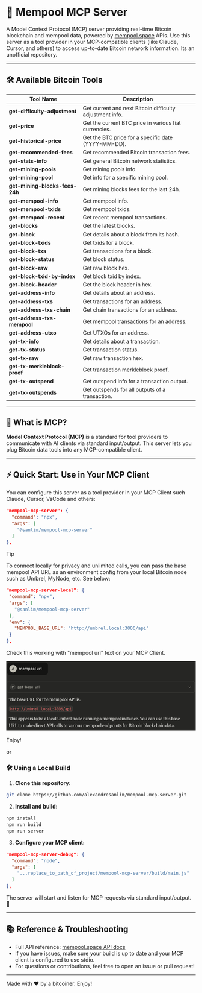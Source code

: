 # 🚀 Mempool MCP Server

A Model Context Protocol (MCP) server providing real-time Bitcoin blockchain and mempool data, powered by [mempool.space](https://mempool.space/) APIs. Use this server as a tool provider in your MCP-compatible clients (like Claude, Cursor, and others) to access up-to-date Bitcoin network information. Its an unofficial repository.

---

## 🛠️ Available Bitcoin Tools

| Tool Name | Description |
|-----------|-------------|
| **get-difficulty-adjustment** | Get current and next Bitcoin difficulty adjustment info. |
| **get-price** | Get the current BTC price in various fiat currencies. |
| **get-historical-price** | Get the BTC price for a specific date (YYYY-MM-DD). |
| **get-recommended-fees** | Get recommended Bitcoin transaction fees. |
| **get-stats-info** | Get general Bitcoin network statistics. |
| **get-mining-pools** | Get mining pools info. |
| **get-mining-pool** | Get info for a specific mining pool. |
| **get-mining-blocks-fees-24h** | Get mining blocks fees for the last 24h. |
| **get-mempool-info** | Get mempool info. |
| **get-mempool-txids** | Get mempool txids. |
| **get-mempool-recent** | Get recent mempool transactions. |
| **get-blocks** | Get the latest blocks. |
| **get-block** | Get details about a block from its hash. |
| **get-block-txids** | Get txids for a block. |
| **get-block-txs** | Get transactions for a block. |
| **get-block-status** | Get block status. |
| **get-block-raw** | Get raw block hex. |
| **get-block-txid-by-index** | Get block txid by index. |
| **get-block-header** | Get the block header in hex. |
| **get-address-info** | Get details about an address. |
| **get-address-txs** | Get transactions for an address. |
| **get-address-txs-chain** | Get chain transactions for an address. |
| **get-address-txs-mempool** | Get mempool transactions for an address. |
| **get-address-utxo** | Get UTXOs for an address. |
| **get-tx-info** | Get details about a transaction. |
| **get-tx-status** | Get transaction status. |
| **get-tx-raw** | Get raw transaction hex. |
| **get-tx-merkleblock-proof** | Get transaction merkleblock proof. |
| **get-tx-outspend** | Get outspend info for a transaction output. |
| **get-tx-outspends** | Get outspends for all outputs of a transaction. |

---

## 🤖 What is MCP?

**Model Context Protocol (MCP)** is a standard for tool providers to communicate with AI clients via standard input/output. This server lets you plug Bitcoin data tools into any MCP-compatible client.

---

## ⚡ Quick Start: Use in Your MCP Client

You can configure this server as a tool provider in your MCP Client such Claude, Cursor, VsCode and others:

```json
"mempool-mcp-server": {
  "command": "npx",
  "args": [
    "@sanlim/mempool-mcp-server"
  ]
},
```

> [!TIP]
> To connect locally for privacy and unlimited calls, you can pass the base mempool API URL as an environment config from your local Bitcoin node such as Umbrel, MyNode, etc. See below:
> ```json
>"mempool-mcp-server-local": {
>  "command": "npx",
>  "args": [
>    "@sanlim/mempool-mcp-server"
>  ],
>  "env": {
>    "MEMPOOL_BASE_URL": "http://umbrel.local:3006/api"
>  }
>},
>```
> Check this working with "mempool url" text on your MCP Client.
> 
> <img src='https://github.com/alexandresanlim/mempool-mcp-server/blob/main/src/application/images/base_url_check.png?raw=true' width=600 />

Enjoy!

or

### 🛠️ Using a Local Build

1. **Clone this repository:**

```bash
git clone https://github.com/alexandresanlim/mempool-mcp-server.git
```

2. **Install and build:**

```bash
npm install
npm run build
npm run server
```

3. **Configure your MCP client:**

```json
"mempool-mcp-server-debug": {
  "command": "node",
  "args": [
    "...replace_to_path_of_project/mempool-mcp-server/build/main.js"
  ]
},
```

The server will start and listen for MCP requests via standard input/output. 🎉

---

## 📚 Reference & Troubleshooting

- Full API reference: [mempool.space API docs](https://mempool.space/docs/api/rest)
- If you have issues, make sure your build is up to date and your MCP client is configured to use stdio.
- For questions or contributions, feel free to open an issue or pull request!

---

Made with ❤️ by a bitcoiner. Enjoy!
